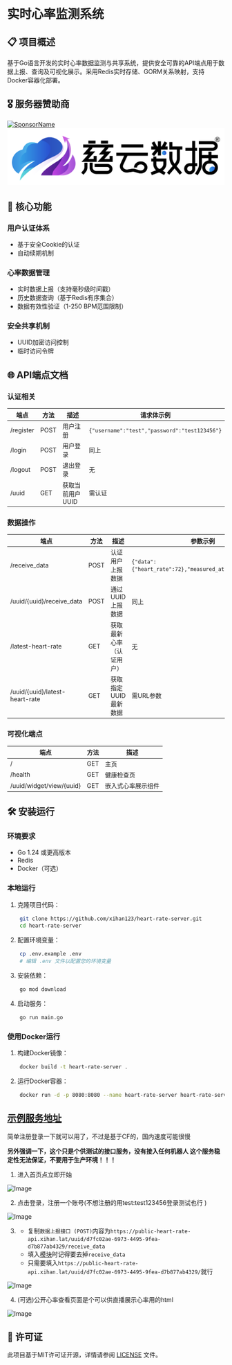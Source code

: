 # 实时心率监测系统

## 📋 项目概述

基于Go语言开发的实时心率数据监测与共享系统，提供安全可靠的API端点用于数据上报、查询及可视化展示。采用Redis实时存储、GORM关系映射，支持Docker容器化部署。

## 🎖️ 服务器赞助商

[![SponsorName](https://img.shields.io/badge/Powered_by-慈云数据-blue?style=for-the-badge&logo=aws)](https://www.zovps.com/)
![Image](/static/sponsors/ciyun.png)

## 🚀 核心功能

### 用户认证体系

* 基于安全Cookie的认证
* 自动续期机制

### 心率数据管理

* 实时数据上报（支持毫秒级时间戳）
* 历史数据查询（基于Redis有序集合）
* 数据有效性验证（1-250 BPM范围限制）

### 安全共享机制

* UUID加密访问控制
* 临时访问令牌

## 🌐 API端点文档

### 认证相关

| 端点        | 方法   | 描述         | 请求体示例                                         |
|-----------|------|------------|-----------------------------------------------|
| /register | POST | 用户注册       | `{"username":"test","password":"test123456"}` |
| /login    | POST | 用户登录       | 同上                                            |
| /logout   | POST | 退出登录       | 无                                             |
| /uuid     | GET  | 获取当前用户UUID | 需认证                                           |

### 数据操作

| 端点                             | 方法   | 描述           | 参数示例                                                     |
|--------------------------------|------|--------------|----------------------------------------------------------|
| /receive_data                  | POST | 认证用户上报数据     | `{"data":{"heart_rate":72},"measured_at":1711700000000}` |
| /uuid/{uuid}/receive_data      | POST | 通过UUID上报数据   | 同上                                                       |
| /latest-heart-rate             | GET  | 获取最新心率（认证用户） | 无                                                        |
| /uuid/{uuid}/latest-heart-rate | GET  | 获取指定UUID最新数据 | 需URL参数                                                   |

### 可视化端点

| 端点                       | 方法  | 描述        |
|--------------------------|-----|-----------|
| /                        | GET | 主页        |
| /health                  | GET | 健康检查页     |
| /uuid/widget/view/{uuid} | GET | 嵌入式心率展示组件 |

## 🛠️ 安装运行

### 环境要求

* Go 1.24 或更高版本
* Redis
* Docker（可选）

### 本地运行

1. 克隆项目代码：

```sh
    git clone https://github.com/xihan123/heart-rate-server.git
    cd heart-rate-server
```

2. 配置环境变量：

```sh
    cp .env.example .env
    # 编辑 .env 文件以配置您的环境变量
```

3. 安装依赖：

```sh
    go mod download
 ```

4. 启动服务：

```sh
    go run main.go
```

### 使用Docker运行

1. 构建Docker镜像：

```sh
    docker build -t heart-rate-server .
```

2. 运行Docker容器：

```sh
    docker run -d -p 8080:8080 --name heart-rate-server heart-rate-server
```

## [示例服务地址](https://public-heart-rate-api.xihan.lat/)

简单注册登录一下就可以用了，不过是基于CF的，国内速度可能很慢

**另外强调一下，这个只是个供测试的接口服务，没有接入任何机器人
这个服务稳定性无法保证，不要用于生产环境！！！**

1. 进入首页点立即开始

![Image](https://github.com/user-attachments/assets/985e63da-0919-4871-8008-7ee77d904305)

2. 点击登录，注册一个账号(不想注册的用test:test123456登录测试也行
)

![Image](https://github.com/user-attachments/assets/06b76b7c-03fb-4115-9681-8abc4908d1f2)

3. - 复制`数据上报接口 (POST)`内容为`https://public-heart-rate-api.xihan.lat/uuid/d7fc02ae-6973-4495-9fea-d7b877ab4329/receive_data`
    - 填入[模块](https://github.com/xihan123/HeartRateHook)时记得要去掉`receive_data`
    - 只需要填入`https://public-heart-rate-api.xihan.lat/uuid/d7fc02ae-6973-4495-9fea-d7b877ab4329/`就行

![Image](https://github.com/user-attachments/assets/7f178fce-1a28-4342-b9eb-e83b1c3c320a)

4. (可选)公开心率查看页面是个可以供直播展示心率用的html

![Image](https://github.com/user-attachments/assets/aaefdb14-baf6-425c-be75-0d9b9ffaaaeb)

## 📄 许可证

此项目基于MIT许可证开源，详情请参阅 [LICENSE](LICENSE) 文件。
